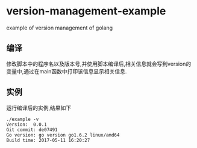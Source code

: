 # version-management-example
example of version management of golang

## 编译
修改脚本中的程序名以及版本号,并使用脚本编译后,相关信息就会写到version的变量中,通过在main函数中打印该信息显示相关信息.


## 实例
运行编译后的实例,结果如下

```
./example -v
Version:  0.0.1 
Git commit: de07491 
Go version: go version go1.6.2 linux/amd64 
Build time: 2017-05-11 16:20:27
```
